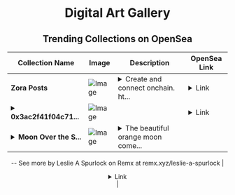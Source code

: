 <div align="center">

# Digital Art Gallery

## Trending Collections on OpenSea

| Collection Name                       | Image                                                                                     | Description                       | OpenSea Link                                                                                          |
|---------------------------------------|-------------------------------------------------------------------------------------------|-----------------------------------|--------------------------------------------------------------------------------------------------------|
| **Zora Posts** | ![Image](https://i.seadn.io/s/raw/files/7137c051e53eb03edbbd48f2157496e6.jpg?w=500&auto=format?w=200&auto=format) | <details><summary>Create and connect onchain. ht...</summary>Create and connect onchain. https://zora.co</details> | <details><summary>Link</summary>[Zora Posts](https://opensea.io/collection/zora-posts-17175)</details> |
| **<details><summary>0x3ac2f41f04c71...</summary>0x3ac2f41f04c71fcaa04a80ca578a81efb2543a1e</details>** | ![Image](https://i.seadn.io/s/raw/files/30957dd15032ca3087636a75ebad088d.gif?w=500&auto=format?w=200&auto=format) |  | <details><summary>Link</summary>[0x3ac2f41f04c71fcaa04a80ca578a81efb2543a1e](https://opensea.io/collection/0x3ac2f41f04c71fcaa04a80ca578a81efb2543a1e)</details> |
| **<details><summary>Moon Over the S...</summary>Moon Over the Sahara</details>** | ![Image](https://i.seadn.io/s/raw/files/f3080d533f4f37ba347a4613bb77235b.jpg?w=500&auto=format?w=200&auto=format) | <details><summary>The beautiful orange moon come...</summary>The beautiful orange moon comes up over the Moroccan Sahara. This is a composite of the moon image and the dunes.
--
See more by Leslie A Spurlock on Remx at remx.xyz/leslie-a-spurlock</details> | <details><summary>Link</summary>[Moon Over the Sahara](https://opensea.io/collection/moon-over-the-sahara)</details> |

</div>